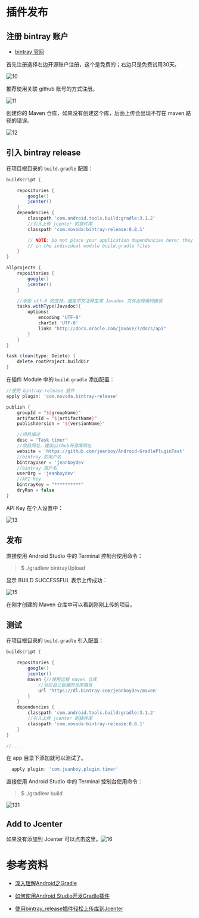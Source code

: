 # 插件发布

## 注册 bintray 账户

- [bintray 官网](https://bintray.com)

首先注册选择右边开源账户注册，这个是免费的；右边只是免费试用30天。

![10](https://github.com/jeanboydev/Android-ReadTheFuckingSourceCode/blob/master/resources/images/gradle/10.png)

推荐使用关联 github 账号的方式注册。

![11](https://github.com/jeanboydev/Android-ReadTheFuckingSourceCode/blob/master/resources/images/gradle/11.png)

创建你的 Maven 仓库，如果没有创建这个库，后面上传会出现不存在 maven 路径的错误。

![12](https://github.com/jeanboydev/Android-ReadTheFuckingSourceCode/blob/master/resources/images/gradle/12.png)

## 引入 bintray release

在项目根目录的 `build.gradle` 配置：

```groovy
buildscript {

    repositories {
        google()
        jcenter()
    }
    dependencies {
        classpath 'com.android.tools.build:gradle:3.1.2'
        //引入上传 jcenter 的插件库
        classpath 'com.novoda:bintray-release:0.8.1'

        // NOTE: Do not place your application dependencies here; they belong
        // in the individual module build.gradle files
    }
}

allprojects {
    repositories {
        google()
        jcenter()
    }

    //添加 utf-8 的支持，避免中文注释生成 Javadoc 文件出现编码错误
    tasks.withType(Javadoc){
        options{
            encoding "UTF-8"
            charSet 'UTF-8'
            links "http://docs.oracle.com/javase/7/docs/api"
        }
    }
}

task clean(type: Delete) {
    delete rootProject.buildDir
}
```

在插件 Module 中的 `build.gradle` 添加配置：

```groovy
//使用 bintray-release 插件
apply plugin: 'com.novoda.bintray-release'

publish {
    groupId = "${groupName}"
    artifactId = "${artifactName}"
    publishVersion = "${versionName}"

    //项目描述
    desc = 'Task timer'
    //项目网址，建议github开源库网址
    website = 'https://github.com/jeanboy/Android-GradlePluginTest'
    //bintray 的用户名
    bintrayUser = 'jeanboydev'
    //bintray 用户名
    userOrg = 'jeanboydev'
    //API Key
    bintrayKey = "**********"
    dryRun = false
}
```

API Key 在个人设置中：

![13](https://github.com/jeanboydev/Android-ReadTheFuckingSourceCode/blob/master/resources/images/gradle/13.png)

## 发布

直接使用 Android Studio 中的 Terminal 控制台使用命令：

> $ ./gradlew bintrayUpload

显示 BUILD SUCCESSFUL 表示上传成功：

![15](https://github.com/jeanboydev/Android-ReadTheFuckingSourceCode/blob/master/resources/images/gradle/14.png)

在刚才创建的 Maven 仓库中可以看到刚刚上传的项目。

## 测试

在项目根目录的 `build.gradle` 引入配置：

```groovy
buildscript {

    repositories {
        google()
        jcenter()
        maven {//使用远程 maven 仓库
            //对应自己创建的仓库路径
            url 'https://dl.bintray.com/jeanboydev/maven'
        }
    }
    dependencies {
        classpath 'com.android.tools.build:gradle:3.1.2'
        //引入上传 jcenter 的插件库
        classpath 'com.novoda:bintray-release:0.8.1'
    }
}

//...
```

在 app 目录下添加就可以测试了。

```groovy
  apply plugin: 'com.jeanboy.plugin.timer'
```

直接使用 Android Studio 中的 Terminal 控制台使用命令：

> $ ./gradlew build

![131](https://github.com/jeanboydev/Android-ReadTheFuckingSourceCode/blob/master/resources/images/gradle/15.png)

##  Add to Jcenter

如果没有添加到 Jcenter 可以点击这里。![16](https://github.com/jeanboydev/Android-ReadTheFuckingSourceCode/blob/master/resources/images/gradle/16.png)

# 参考资料

- [深入理解Android之Gradle](https://blog.csdn.net/innost/article/details/48228651)

- [如何使用Android Studio开发Gradle插件](https://blog.csdn.net/sbsujjbcy/article/details/50782830)
- [使用bintray_release插件轻松上传库到Jcenter](https://blog.csdn.net/KevinsCSDN/article/details/71655428)